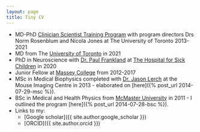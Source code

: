 ```yaml
---
layout: page
title: Tiny CV
---
```


* MD-PhD [Clinician Scientist Training Program](https://md.utoronto.ca/mdphd) with program directors Drs Norm Rosenblum and Nicola Jones at The University of Toronto 2013-2021 
* MD from The [University of Toronto](https://md.utoronto.ca/md-program) in 2021
* PhD in Neuroscience with [Dr. Paul Frankland](https://www.jflab.ca/) at [The Hospital for Sick Children](http://www.sickkids.ca/) in 2020
* Junior Fellow at [Massey College](http://www.masseycollege.ca) from 2012-2017
* MSc in Medical Biophysics completed with [Dr. Jason Lerch](http://medbio.utoronto.ca/faculty/lerch.html) at the Mouse Imaging Centre in 2013 - elaborated on [here]({% post_url 2014-07-29-msc %}). 
* BSc in Medical and Health Physics from [McMaster University](https://www.mcmaster.ca/) in 2011 - I outlined the program [here]({% post_url 2014-07-28-bsc %}).
* Links to my:
    * [Google scholar]({{ site.author.google_scholar }})
    * [ORCID]({{ site.author.orcid }})